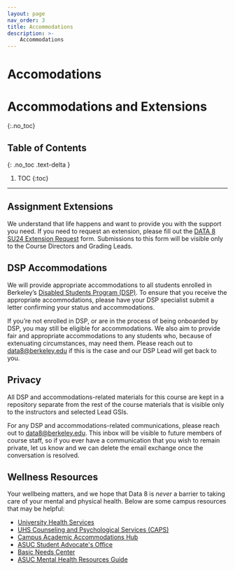 ```yaml
---
layout: page
nav_order: 3
title: Accommodations
description: >-
    Accommodations
---
```


# Accomodations

# Accommodations and Extensions
{:.no_toc}

## Table of Contents
{: .no_toc .text-delta }

1. TOC
{:toc}

---

## Assignment Extensions

We understand that life happens and want to provide you with the support you need. If you need to request an extension, please fill out the [DATA 8 SU24 Extension Request](https://docs.google.com/forms/d/e/1FAIpQLScIjB9LSxV7UPKdNrAWbPJWJMJqV05P3jyznuAtAqQPmB79EA/viewform?usp=sf_link) form. Submissions to this form will be visible only to the Course Directors and Grading Leads.

## DSP Accommodations

We will provide appropriate accommodations to all students enrolled in Berkeley’s [Disabled Students Program (DSP)](https://dsp.berkeley.edu/). To ensure that you receive the appropriate accommodations, please have your DSP specialist submit a letter confirming your status and accommodations.

If you’re not enrolled in DSP, or are in the process of being onboarded by DSP, you may still be eligible for accommodations. We also aim to provide fair and appropriate accommodations to any students who, because of extenuating circumstances, may need them. Please reach out to data8@berkeley.edu if this is the case and our DSP Lead will get back to you.

## Privacy

All DSP and accommodations-related materials for this course are kept in a repository separate from the rest of the course materials that is visible only to the instructors and selected Lead GSIs.

For any DSP and accommodations-related communications, please reach out to data8@berkeley.edu. This inbox will be visible to future members of course staff, so if you ever have a communication that you wish to remain private, let us know and we can delete the email exchange once the conversation is resolved.

## Wellness Resources

Your wellbeing matters, and we hope that Data 8 is _never_ a barrier to taking care of your mental and physical health. Below are some campus resources that may be helpful:

* [University Health Services](https://uhs.berkeley.edu/)
* [UHS Counseling and Psychological Services (CAPS)](https://uhs.berkeley.edu/caps)
* [Campus Academic Accommodations Hub](https://evcp.berkeley.edu/programs-resources/academic-accommodations-hub)
* [ASUC Student Advocate's Office](https://advocate.berkeley.edu/)
* [Basic Needs Center](https://basicneeds.berkeley.edu/)
* [ASUC Mental Health Resources Guide](https://asuc.org/wp-content/uploads/2018/02/Mental-Health-Resources.pdf)

<script src="../assets/darkmode.js"></script>
<script>
  window.addEventListener("DOMContentLoaded", (event) => {
    onLoad();
});
</script>
